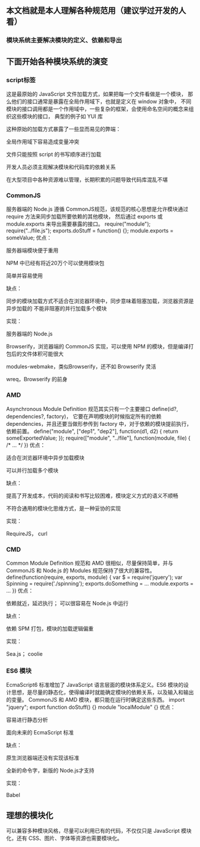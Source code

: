 ## 本文档就是本人理解各种规范用（建议学过开发的人看）
### 模块系统主要解决模块的定义、依赖和导出
## 下面开始各种模块系统的演变
###  script标签
<script src="module1.js"></script>
<script src="module2.js"></script>
这是最原始的 JavaScript 文件加载方式，如果把每一个文件看做是一个模块，
那么他们的接口通常是暴露在全局作用域下，也就是定义在 window 对象中，
不同模块的接口调用都是一个作用域中，一些复杂的框架，会使用命名空间的概念来组织这些模块的接口，
典型的例子如 YUI 库

这种原始的加载方式暴露了一些显而易见的弊端：

全局作用域下容易造成变量冲突

文件只能按照 script 的书写顺序进行加载

开发人员必须主观解决模块和代码库的依赖关系

在大型项目中各种资源难以管理，长期积累的问题导致代码库混乱不堪

### CommonJS
服务器端的 Node.js 遵循 CommonJS规范，该规范的核心思想是允许模块通过 require 方法来同步加载所要依赖的其他模块，
然后通过 exports 或 module.exports 来导出需要暴露的接口。
require("module");
require("../file.js");
exports.doStuff = function() {};
module.exports = someValue;
优点：

服务器端模块便于重用

NPM 中已经有将近20万个可以使用模块包

简单并容易使用

缺点：

同步的模块加载方式不适合在浏览器环境中，同步意味着阻塞加载，浏览器资源是异步加载的
不能非阻塞的并行加载多个模块

实现：

服务器端的 Node.js

Browserify，浏览器端的 CommonJS 实现，可以使用 NPM 的模块，但是编译打包后的文件体积可能很大

modules-webmake，类似Browserify，还不如 Browserify 灵活

wreq，Browserify 的前身

### AMD
Asynchronous Module Definition 规范其实只有一个主要接口 define(id?, dependencies?, factory)，
它要在声明模块的时候指定所有的依赖 dependencies，并且还要当做形参传到 factory 中，对于依赖的模块提前执行，依赖前置。
define("module", ["dep1", "dep2"], function(d1, d2) {
  return someExportedValue;
});
require(["module", "../file"], function(module, file) { /* ... */ })
优点：

适合在浏览器环境中异步加载模块

可以并行加载多个模块

缺点：

提高了开发成本，代码的阅读和书写比较困难，模块定义方式的语义不顺畅

不符合通用的模块化思维方式，是一种妥协的实现

实现：

RequireJS，
curl

### CMD
Common Module Definition 规范和 AMD 很相似，尽量保持简单，并与 CommonJS 和 Node.js 的 Modules 规范保持了很大的兼容性。
define(function(require, exports, module) {
  var $ = require('jquery');
  var Spinning = require('./spinning');
  exports.doSomething = ...
  module.exports = ...
})
优点：

依赖就近，延迟执行；
可以很容易在 Node.js 中运行

缺点：

依赖 SPM 打包，模块的加载逻辑偏重

实现：

Sea.js；
coolie

### ES6 模块
EcmaScript6 标准增加了 JavaScript 语言层面的模块体系定义。ES6 模块的设计思想，是尽量的静态化，使得编译时就能确定模块的依赖关系，以及输入和输出的变量。
CommonJS 和 AMD 模块，都只能在运行时确定这些东西。
import "jquery";
export function doStuff() {}
module "localModule" {}
优点：

容易进行静态分析

面向未来的 EcmaScript 标准

缺点：

原生浏览器端还没有实现该标准

全新的命令字，新版的 Node.js才支持

实现：

Babel

## 理想的模块化
可以兼容多种模块风格，尽量可以利用已有的代码，不仅仅只是 JavaScript 模块化，还有 CSS、图片、字体等资源也需要模块化。
